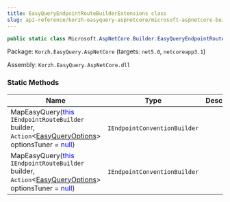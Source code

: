 ```yaml
---
title: EasyQueryEndpointRouteBuilderExtensions class
slug: api-reference/korzh-easyquery-aspnetcore/microsoft-aspnetcore-builder-namespace/easyqueryendpointroutebuilderextensions-class
---
```

```csharp
public static class Microsoft.AspNetCore.Builder.EasyQueryEndpointRouteBuilderExtensions

```
Package: `Korzh.EasyQuery.AspNetCore` (targets: `net5.0`, `netcoreapp3.1`)

Assembly: `Korzh.EasyQuery.AspNetCore.dll`

### Static Methods

| Name | Type | Description | 
| --- | --- | --- | 
| MapEasyQuery(<span style='color: blue'>this</span> `IEndpointRouteBuilder` builder, `Action`&lt;[EasyQueryOptions](/api-reference/korzh-easyquery/korzh-easyquery-services-namespace/easyqueryoptions-class)&gt; optionsTuner = <span style='color: blue'>null</span>) | `IEndpointConventionBuilder` |  | 
| MapEasyQuery(<span style='color: blue'>this</span> `IEndpointRouteBuilder` builder, `Action`&lt;[EasyQueryOptions](/api-reference/korzh-easyquery/korzh-easyquery-services-namespace/easyqueryoptions-class)&gt; optionsTuner = <span style='color: blue'>null</span>) | `IEndpointConventionBuilder` |  |